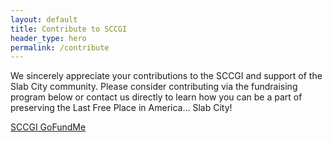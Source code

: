 ```yaml
---
layout: default
title: Contribute to SCCGI
header_type: hero
permalink: /contribute
---
```


We sincerely appreciate your contributions to the SCCGI and support of the Slab City community. Please consider contributing via the fundraising program below or contact us directly to learn how you can be a part of preserving the Last Free Place in America… Slab City!

[SCCGI GoFundMe](https://www.gofundme.com/f/http-www-sccgi-o)
